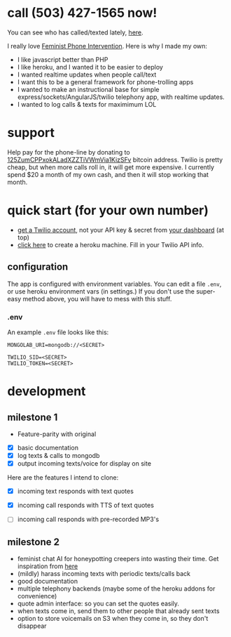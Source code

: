 # call (503) 427-1565 now!

You can see who has called/texted lately, [here](http://feminist-phone.herokuapp.com/).

I really love [Feminist Phone Intervention](http://feminist-phone-intervention.tumblr.com/). Here is why I made my own:

*  I like javascript better than PHP
*  I like heroku, and I wanted it to be easier to deploy
*  I wanted realtime updates when people call/text
*  I want this to be a general framework for phone-trolling apps
*  I wanted to make an instructional base for simple express/sockets/AngularJS/twilio telephony app, with realtime updates.
*  I wanted to log calls & texts for maximimum LOL

# support

Help pay for the phone-line by donating to [125ZumCPPxokALadXZZTiVWmVia1KizSFv](https://blockchain.info/address/125ZumCPPxokALadXZZTiVWmVia1KizSFv) bitcoin address. Twilio is pretty cheap, but when more calls roll in, it will get more expensive. I currently spend $20 a month of my own cash, and then it will stop working that month.

# quick start (for your own number)

*  [get a Twilio account](https://www.twilio.com/), not your API key & secret from [your dashboard](https://www.twilio.com/user/account) (at top)
*  [click here](https://heroku.com/deploy?template=https://github.com/konsumer/feminist-phone) to create a heroku machine. Fill in your Twilio API info.

## configuration

The app is configured with environment variables. You can edit a file `.env`, or use heroku environment vars (in settings.) If you don't use the super-easy method above, you will have to mess with this stuff.

### .env

An example `.env` file looks like this:

```
MONGOLAB_URI=mongodb://<SECRET>

TWILIO_SID=<SECRET>
TWILIO_TOKEN=<SECRET>
```


# development

## milestone 1

*  Feature-parity with original
*  [X] basic documentation
*  [X] log texts & calls to mongodb
*  [X] output incoming texts/voice for display on site

Here are the features I intend to clone:

*  [X] incoming text responds with text quotes
*  [X] incoming call responds with TTS of text quotes
*  [ ] incoming call responds with pre-recorded MP3's


## milestone 2

*  feminist chat AI for honeypotting creepers into wasting their time. Get inspiration from [here](http://www.personalityforge.com/)
*  (mildly) harass incoming texts with periodic texts/calls back
*  good documentation
*  multiple telephony backends (maybe some of the heroku addons for convenience)
*  quote admin interface: so you can set the quotes easily.
*  when texts come in, send them to other people that already sent texts
*  option to store voicemails on S3 when they come in, so they don't disappear

